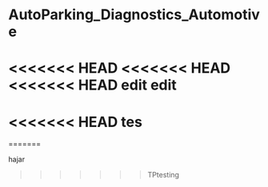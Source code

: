 # AutoParking_Diagnostics_Automotive
<<<<<<< HEAD
<<<<<<< HEAD
<<<<<<< HEAD
edit edit
=======
<<<<<<< HEAD
tes
====
=======

hajar
>>>>>>> TPtesting

